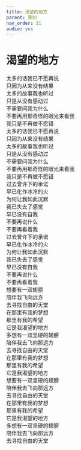 ```yaml
---
title: 渴望的地方
parent: 黑豹
nav_order: 11
audio: yes
---
```


# 渴望的地方

太多的话我已不愿再说  
只因为从来没有结果  
太多的故事我也听过  
只是从没有感动过  
不需要问我为什么  
不要再用那奇怪的眼光来看我  
我只是不再做不愿错  
太多的话我已不愿再说  
只因为从来没有结果  
太多的故事我也听过  
只是从没有感动过  
不需要问我为什么  
不要再用那奇怪的眼光来看我  
我只是不再做不愿错  
过去曾许下的承诺  
早已化作冰冷的火  
为何让我如此沉默  
我已失去了感觉  
早已没有自我  
不要再说什么  
不要再看着我  
过去曾许下的承诺  
早已化作冰冷的火  
为何让我如此沉默  
我已失去了感觉  
早已没有自我  
不要再说什么  
不要再看着我  
想要有一双翅膀  
陪伴我飞向远方  
去寻找自由的天堂  
在那里有我的梦想  
那里有我的希望  
它是我渴望的地方  
多想有一双坚硬的翅膀  
陪伴我去飞向那远方  
去寻找自由的天堂  
在那里有我的梦想  
那里有我的希望  
它是我渴望的地方  
想要有一双坚硬的翅膀  
陪伴我去飞向那远方  
去寻找自由的天堂  
在那里有我的梦想  
那里有我的希望  
它是我渴望的地方  
多想有一双坚硬的翅膀  
陪伴我去飞向那远方  
去寻找自由的天堂